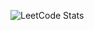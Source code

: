 ![LeetCode Stats](https://leetcard.jacoblin.cool/LegendaryEagle06?theme=dark&font=patrick_hand&ext=activity&ext=contest)
